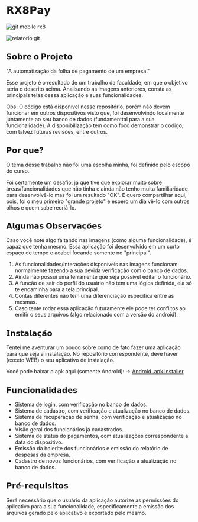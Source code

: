 # 𝗥𝗫𝟴𝗣𝗮𝘆 

![git mobile rx8](https://github.com/lucascyus/RX8Pay-Mobile/assets/134895984/56bfa041-2b62-4135-984c-c232104a45d1)

![relatorio git](https://github.com/lucascyus/RX8Pay-Mobile/assets/134895984/b6ac41ab-dd49-4321-9b99-fb4e6c44bcd5)

## 𝗦𝗼𝗯𝗿𝗲 𝗼 𝗣𝗿𝗼𝗷𝗲𝘁𝗼

"A automatização da folha de pagamento de um empresa."

Esse projeto é o resultado de um trabalho da faculdade, em que o objetivo seria o descrito acima. Analisando as imagens anteriores, consta as principais telas dessa aplicação e suas funcionalidades. 

Obs: O código está disponível nesse repositório, porém não devem funcionar em outros dispositivos visto que, foi desenvolvindo localmente juntamente ao seu banco de dados (fundamenttal para a sua funcionalidade). A disponibilização tem como foco demonstrar o código, com talvez
futuras revisões, entre outros.

## 𝗣𝗼𝗿 𝗾𝘂𝗲?

O tema desse trabalho não foi uma escolha minha, foi definido pelo escopo do curso.

Foi certamente um desafio, já que tive que explorar muito sobre áreas/funcionalidades que não tinha e ainda não tenho muita familiaridade para desenvolvê-lo mas foi um resultado "OK". E quero compartilhar aqui, pois, foi o meu primeiro "grande projeto" e espero um dia vê-lo com outros 
olhos e quem sabe recriá-lo.

## 𝗔𝗹𝗴𝘂𝗺𝗮𝘀 𝗢𝗯𝘀𝗲𝗿𝘃𝗮𝗰̧𝗼̃𝗲𝘀

Caso você note algo faltando nas imagens (como alguma funcionalidade), é capaz que tenha mesmo. Essa aplicação foi desenvolvido em um curto espaço de tempo e acabei focando somente no "principal".

1. As funcionalidades/interações disponíveis nas imagens funcionam normalmente fazendo a sua devida verificação com o banco de dados.
2. Ainda não possui uma ferramente que seja possível editar o funcionário.
3. A função de sair do perfil do usuário não tem uma lógica definida, ela só te encaminha para a tela principal.
4. Contas diferentes não tem uma diferenciação específica entre as mesmas.
5. Caso tente rodar essa aplicação futuramente ele pode ter conflitos ao emitir o seus arquivos (algo relacionado com a versão do android).

## 𝗜𝗻𝘀𝘁𝗮𝗹𝗮𝗰̧𝗮̃𝗼

Tentei me aventurar um pouco sobre como de fato fazer uma aplicação para que seja a instalação. No repositório correspondente, deve haver (exceto WEB) o seu aplicativo de instalação. 

Você pode baixar o apk aqui (somente Android):
-> [Android .apk installer](https://raw.githubusercontent.com/lucascyus/RX8Pay-Mobile/master/rx8pay-apk.apk)

## 𝗙𝘂𝗻𝗰𝗶𝗼𝗻𝗮𝗹𝗶𝗱𝗮𝗱𝗲𝘀

  + Sistema de login, com verificação no banco de dados.
  + Sistema de cadastro, com verificação e atualização no banco de dados.
  + Sistema de recuperação de senha, com verificação e atualização no banco de dados.
  + Visão geral dos funcionários já cadastrados.
  + Sistema de status do pagamentos, com atualizações correspondente a data do dispositivo.
  + Emissão da holerite dos funcionários e emissão do relatório de despesas da empresa.
  + Cadastro de novos funcionários, com verificação e atualização no banco de dados.

## 𝗣𝗿𝗲́-𝗿𝗲𝗾𝘂𝗶𝘀𝗶𝘁𝗼𝘀

Será necessário que o usuário da aplicação autorize as permissões do aplicativo para a sua funcionalidade, especificamente a emissão dos arquivos gerado pelo aplicativo e exportado pelo mesmo.

